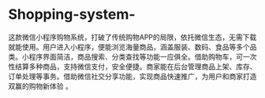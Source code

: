 # Shopping-system-
这款微信小程序购物系统，打破了传统购物APP的局限，依托微信生态，无需下载就能使用。用户进入小程序，便能浏览海量商品，涵盖服装、数码、食品等多个品类。小程序界面简洁，商品搜索、分类查找等功能一应俱全。借助购物车，可一次性结算多种商品，支持微信支付，安全便捷。商家能在后台管理商品上架、库存、订单处理等事务。借助微信社交分享功能，实现商品快速推广，为用户和商家打造双赢的购物新体验 。
